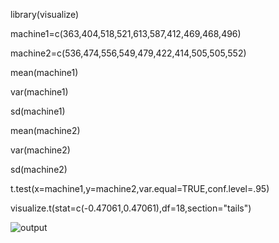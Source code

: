 library(visualize)

machine1=c(363,404,518,521,613,587,412,469,468,496)

machine2=c(536,474,556,549,479,422,414,505,505,552)

mean(machine1)

var(machine1)

sd(machine1)


mean(machine2)

var(machine2)

sd(machine2)

t.test(x=machine1,y=machine2,var.equal=TRUE,conf.level=.95)

visualize.t(stat=c(-0.47061,0.47061),df=18,section="tails")

![output](https://github.com/aishwarya-gowri/Labs/blob/master/DSR/lab8/output/ttest%20output.png)
